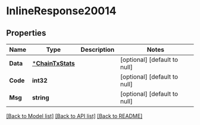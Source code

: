 # InlineResponse20014

## Properties
Name | Type | Description | Notes
------------ | ------------- | ------------- | -------------
**Data** | [***ChainTxStats**](ChainTxStats.md) |  | [optional] [default to null]
**Code** | **int32** |  | [optional] [default to null]
**Msg** | **string** |  | [optional] [default to null]

[[Back to Model list]](../README.md#documentation-for-models) [[Back to API list]](../README.md#documentation-for-api-endpoints) [[Back to README]](../README.md)

